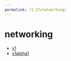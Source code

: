 ```yaml
---
permalink: /1.27/networking/
---
```


# networking



* [v1](v1/index.md)
* [v1alpha1](v1alpha1/index.md)